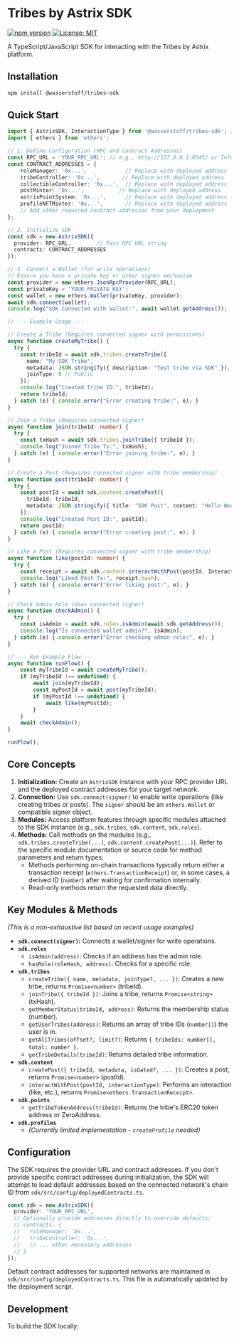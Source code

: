 # Tribes by Astrix SDK

[![npm version](https://img.shields.io/npm/v/@wasserstoff/tribes-sdk.svg)](https://www.npmjs.com/package/@wasserstoff/tribes-sdk)
[![License: MIT](https://img.shields.io/badge/License-MIT-yellow.svg)](https://opensource.org/licenses/MIT)

A TypeScript/JavaScript SDK for interacting with the Tribes by Astrix platform.

## Installation

```bash
npm install @wasserstoff/tribes-sdk 
```

## Quick Start

```typescript
import { AstrixSDK, InteractionType } from '@wasserstoff/tribes-sdk'; // Use correct package name
import { ethers } from 'ethers';

// 1. Define Configuration (RPC and Contract Addresses)
const RPC_URL = 'YOUR_RPC_URL'; // e.g., http://127.0.0.1:8545/ or Infura/Alchemy URL
const CONTRACT_ADDRESSES = {
    roleManager: '0x...',            // Replace with deployed address
    tribeController: '0x...',       // Replace with deployed address
    collectibleController: '0x...',  // Replace with deployed address
    postMinter: '0x...',           // Replace with deployed address
    astrixPointSystem: '0x...',      // Replace with deployed address (ensure key matches SDK)
    profileNFTMinter: '0x...',       // Replace with deployed address
    // Add other required contract addresses from your deployment
};

// 2. Initialize SDK
const sdk = new AstrixSDK({
  provider: RPC_URL,        // Pass RPC URL string
  contracts: CONTRACT_ADDRESSES
});

// 3. Connect a Wallet (for write operations)
// Ensure you have a private key or other signer mechanism
const provider = new ethers.JsonRpcProvider(RPC_URL);
const privateKey = 'YOUR_PRIVATE_KEY'; 
const wallet = new ethers.Wallet(privateKey, provider);
await sdk.connect(wallet); 
console.log("SDK Connected with wallet:", await wallet.getAddress());

// --- Example Usage ---

// Create a Tribe (Requires connected signer with permissions)
async function createMyTribe() {
  try {
    const tribeId = await sdk.tribes.createTribe({
      name: "My SDK Tribe",
      metadata: JSON.stringify({ description: "Test tribe via SDK" }),
      joinType: 0 // Public
    });
    console.log("Created Tribe ID:", tribeId);
    return tribeId;
  } catch (e) { console.error("Error creating tribe:", e); }
}

// Join a Tribe (Requires connected signer)
async function join(tribeId: number) {
  try {
    const txHash = await sdk.tribes.joinTribe({ tribeId });
    console.log("Joined Tribe Tx:", txHash);
  } catch (e) { console.error("Error joining tribe:", e); }
}

// Create a Post (Requires connected signer with tribe membership)
async function post(tribeId: number) {
  try {
    const postId = await sdk.content.createPost({
      tribeId: tribeId,
      metadata: JSON.stringify({ title: "SDK Post", content: "Hello World!", type: 'TEXT' })
    });
    console.log("Created Post ID:", postId);
    return postId;
  } catch (e) { console.error("Error creating post:", e); }
}

// Like a Post (Requires connected signer with tribe membership)
async function like(postId: number) {
  try {
    const receipt = await sdk.content.interactWithPost(postId, InteractionType.LIKE);
    console.log("Liked Post Tx:", receipt.hash);
  } catch (e) { console.error("Error liking post:", e); }
}

// Check Admin Role (Uses connected signer)
async function checkAdmin() {
  try {
    const isAdmin = await sdk.roles.isAdmin(await sdk.getAddress());
    console.log("Is connected wallet admin?", isAdmin);
  } catch (e) { console.error("Error checking admin role:", e); }
}

// --- Run Example Flow ---
async function runFlow() {
    const myTribeId = await createMyTribe();
    if (myTribeId !== undefined) {
        await join(myTribeId);
        const myPostId = await post(myTribeId);
        if (myPostId !== undefined) {
            await like(myPostId);
        }
    }
    await checkAdmin(); 
}

runFlow();
```

## Core Concepts

1.  **Initialization:** Create an `AstrixSDK` instance with your RPC provider URL and the deployed contract addresses for your target network.
2.  **Connection:** Use `sdk.connect(signer)` to enable write operations (like creating tribes or posts). The `signer` should be an `ethers.Wallet` or compatible signer object.
3.  **Modules:** Access platform features through specific modules attached to the SDK instance (e.g., `sdk.tribes`, `sdk.content`, `sdk.roles`).
4.  **Methods:** Call methods on the modules (e.g., `sdk.tribes.createTribe(...)`, `sdk.content.createPost(...)`). Refer to the specific module documentation or source code for method parameters and return types.
    *   Methods performing on-chain transactions typically return either a transaction receipt (`ethers.TransactionReceipt`) or, in some cases, a derived ID (`number`) after waiting for confirmation internally.
    *   Read-only methods return the requested data directly.

## Key Modules & Methods

*(This is a non-exhaustive list based on recent usage examples)*

*   **`sdk.connect(signer)`:** Connects a wallet/signer for write operations.
*   **`sdk.roles`**
    *   `isAdmin(address)`: Checks if an address has the admin role.
    *   `hasRole(roleHash, address)`: Checks for a specific role.
*   **`sdk.tribes`**
    *   `createTribe({ name, metadata, joinType?, ... })`: Creates a new tribe, returns `Promise<number>` (tribeId).
    *   `joinTribe({ tribeId })`: Joins a tribe, returns `Promise<string>` (txHash).
    *   `getMemberStatus(tribeId, address)`: Returns the membership status (number).
    *   `getUserTribes(address)`: Returns an array of tribe IDs (`number[]`) the user is in.
    *   `getAllTribes(offset?, limit?)`: Returns `{ tribeIds: number[], total: number }`.
    *   `getTribeDetails(tribeId)`: Returns detailed tribe information.
*   **`sdk.content`**
    *   `createPost({ tribeId, metadata, isGated?, ... })`: Creates a post, returns `Promise<number>` (postId).
    *   `interactWithPost(postId, interactionType)`: Performs an interaction (like, etc.), returns `Promise<ethers.TransactionReceipt>`.
*   **`sdk.points`**
    *   `getTribeTokenAddress(tribeId)`: Returns the tribe's ERC20 token address or ZeroAddress.
*   **`sdk.profiles`**
    *   *(Currently limited implementation - `createProfile` needed)*

## Configuration

The SDK requires the provider URL and contract addresses. If you don't provide specific contract addresses during initialization, the SDK will attempt to load default addresses based on the connected network's chain ID from `sdk/src/config/deployedContracts.ts`.

```typescript
const sdk = new AstrixSDK({
  provider: 'YOUR_RPC_URL', 
  // Optionally provide addresses directly to override defaults:
  // contracts: {
  //   roleManager: '0x...',
  //   tribeController: '0x...',
  //   // ... other necessary addresses
  // }
});
```

Default contract addresses for supported networks are maintained in `sdk/src/config/deployedContracts.ts`. This file is automatically updated by the deployment script.

## Development

To build the SDK locally:

```